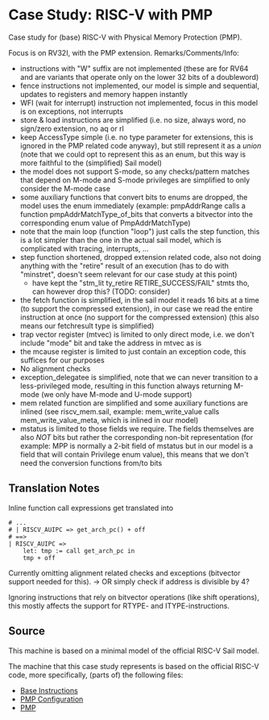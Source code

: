 # Case Study: RISC-V with PMP 
Case study for (base) RISC-V with Physical Memory Protection (PMP).

Focus is on RV32I, with the PMP extension.
Remarks/Comments/Info:
- instructions with "W" suffix are not implemented (these are for RV64 and are variants that operate only on the lower 32 bits of a doubleword)
- fence instructions not implemented, our model is simple and sequential, updates to registers and memory happen instantly
- WFI (wait for interrupt) instruction not implemented, focus in this model is on exceptions, not interrupts
- store & load instructions are simplified (i.e. no size, always word, no sign/zero extension, no aq or rl
- keep AccessType simple (i.e. no type parameter for extensions, this is ignored in the PMP related code anyway), but still represent it as a *union* (note that we could opt to represent this as an enum, but this way is more faithful to the (simplified) Sail model)
- the model does not support S-mode, so any checks/pattern matches that depend on M-mode and S-mode privileges are simplified to only consider the M-mode case
- some auxiliary functions that convert bits to enums are dropped, the model uses the enum immediately (example: pmpAddrRange calls a function pmpAddrMatchType_of_bits that converts a bitvector into the corresponding enum value of PmpAddrMatchType)
- note that the main loop (function "loop") just calls the step function, this is a lot simpler than the one in the actual sail model, which is complicated with tracing, interrupts, ...
- step function shortened, dropped extension related code, also not doing anything with the "retire" result of an execution (has to do with "minstret", doesn't seem relevant for our case study at this point)
  + have kept the "stm_lit ty_retire RETIRE_SUCCESS/FAIL" stmts tho, can however drop this? (TODO: consider)
- the fetch function is simplified, in the sail model it reads 16 bits at a time (to support the compressed extension), in our case we read the entire instruction at once (no support for the compressed extension) (this also means our fetchresult type is simplified)
- trap vector register (mtvec) is limited to only direct mode, i.e. we don't include "mode" bit and take the address in mtvec as is
- the mcause register is limited to just contain an exception code, this suffices for our purposes
- No alignment checks
- exception_delegatee is simplified, note that we can never transition to a less-privileged mode, resulting in this function always returning M-mode (we only have M-mode and U-mode support)
- mem related function are simplified and some auxiliary functions are inlined (see riscv_mem.sail, example: mem_write_value calls mem_write_value_meta, which is inlined in our model)
- mstatus is limited to those fields we require. The fields themselves are also *NOT* bits but rather the corresponding non-bit representation (for example: MPP is normally a 2-bit field of mstatus but in our model is a field that will contain Privilege enum value), this means that we don't need the conversion functions from/to bits

## Translation Notes
Inline function call expressions get translated into
```
# ...
# | RISCV_AUIPC => get_arch_pc() + off
# ==>
| RISCV_AUIPC => 
	let: tmp := call get_arch_pc in
	tmp + off
```

Currently omitting alignment related checks and exceptions (bitvector support needed for this).
-> OR simply check if address is divisible by 4?

Ignoring instructions that rely on bitvector operations (like shift operations), this mostly affects the support for RTYPE- and ITYPE-instructions.

## Source

This machine is based on a minimal model of the official RISC-V Sail model.

The machine that this case study represents is based on the official RISC-V code, more specifically, (parts of) the following files:
- [Base Instructions](https://github.com/rems-project/sail-riscv/blob/master/model/riscv_insts_base.sail)
- [PMP Configuration](https://github.com/rems-project/sail-riscv/blob/master/model/riscv_pmp_regs.sail)
- [PMP](https://github.com/rems-project/sail-riscv/blob/master/model/riscv_pmp_control.sail)
